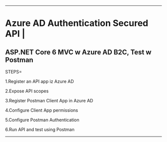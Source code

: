 ------------------------------------
# Azure AD Authentication Secured API |
ASP.NET Core 6 MVC w Azure AD B2C, Test w Postman
------------------------------------

STEPS=

1.Register an API app iz Azure AD

2.Expose API scopes

3.Register Postman Client App in Azure AD

4.Configure Client App permissions

5.Configure Postman Authentication

6.Run API and test using Postman

------------------------------------

